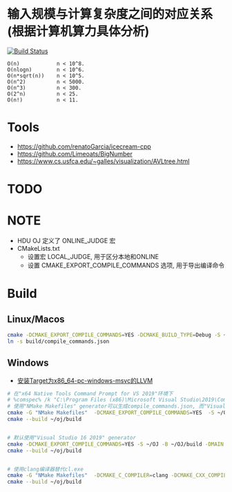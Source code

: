 # 输入规模与计算复杂度之间的对应关系(根据计算机算力具体分析)
[![Build Status](https://travis-ci.org/zgpio/OJ.svg?branch=master)](https://travis-ci.org/zgpio/OJ)
```
O(n)            n < 10^8.
O(nlogn)        n < 10^6.
O(n*sqrt(n))    n < 10^5.
O(n^2)          n < 5000.
O(n^3)          n < 300.
O(2^n)          n < 25.
O(n!)           n < 11.
```

# Tools
* https://github.com/renatoGarcia/icecream-cpp
* https://github.com/Limeoats/BigNumber
* https://www.cs.usfca.edu/~galles/visualization/AVLtree.html

# TODO

# NOTE
- HDU OJ 定义了 ONLINE_JUDGE 宏
- CMakeLists.txt
    - 设置宏 LOCAL_JUDGE, 用于区分本地和ONLINE
    - 设置 CMAKE_EXPORT_COMPILE_COMMANDS 选项, 用于导出编译命令

# Build
## Linux/Macos
```sh
cmake -DCMAKE_EXPORT_COMPILE_COMMANDS=YES -DCMAKE_BUILD_TYPE=Debug -S ~/OJ -B ~/OJ/build -DMAIN:STRING=kmp.cpp
ln -s build/compile_commands.json
```
## Windows
- [安装Target为x86_64-pc-windows-msvc的LLVM](https://marvinsblog.net/post/2019-01-08-clang-on-windows/)

```sh
# 在"x64 Native Tools Command Prompt for VS 2019"环境下
# %comspec% /k "C:\Program Files (x86)\Microsoft Visual Studio\2019\Community\VC\Auxiliary\Build\vcvars64.bat"
# 使用"NMake Makefiles" generator可以生成compile_commands.json, 而"Visual Studio 16 2019"不能
cmake -G "NMake Makefiles"  -DCMAKE_EXPORT_COMPILE_COMMANDS=YES  -S ~/OJ -B ~/OJ/build -DMAIN:STRING=kmp.cpp
cmake --build ~/oj/build


# 默认使用"Visual Studio 16 2019" generator
cmake -DCMAKE_EXPORT_COMPILE_COMMANDS=YES -S ~/OJ -B ~/OJ/build -DMAIN:STRING=kmp.cpp
cmake --build ~/oj/build


# 使用clang编译器替代cl.exe
cmake -G "NMake Makefiles"  -DCMAKE_C_COMPILER=clang -DCMAKE_CXX_COMPILER=clang++  -DCMAKE_EXPORT_COMPILE_COMMANDS=YES  -S ~/OJ -B ~/OJ/build -DMAIN:STRING=kmp.cpp
cmake --build ~/oj/build
```

